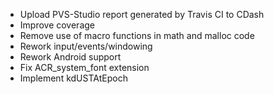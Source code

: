 -   Upload PVS-Studio report generated by Travis CI to CDash
-   Improve coverage
-   Remove use of macro functions in math and malloc code
-   Rework input/events/windowing
-   Rework Android support
-   Fix ACR_system_font extension
-   Implement kdUSTAtEpoch